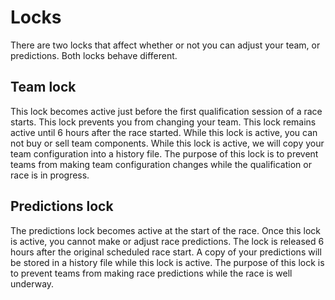# Locks
There are two locks that affect whether or not you can adjust your team, or predictions. Both locks behave different.

## Team lock
This lock becomes active just before the first qualification session of a race starts. This lock prevents you from changing your team. This lock remains active until 6 hours after the race started. While this lock is active, you can not buy or sell team components. While this lock is active, we will copy your team configuration into a history file. The purpose of this lock is to prevent teams from making team configuration changes while the qualification or race is in progress.

## Predictions lock
The predictions lock becomes active at the start of the race. Once this lock is active, you cannot make or adjust race predictions. The lock is released 6 hours after the original scheduled race start. A copy of your predictions will be stored in a history file while this lock is active. The purpose of this lock is to prevent teams from making race predictions while the race is well underway.